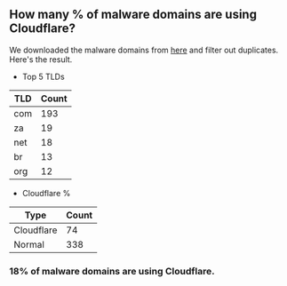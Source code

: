 ## How many % of malware domains are using Cloudflare?


We downloaded the malware domains from [here](https://urlhaus.abuse.ch) and filter out duplicates.
Here's the result.


[//]: # (start replacement)


- Top 5 TLDs

| TLD | Count |
| --- | --- |
| com | 193 |
| za | 19 |
| net | 18 |
| br | 13 |
| org | 12 |


- Cloudflare %

| Type | Count |
| --- | --- |
| Cloudflare | 74 |
| Normal | 338 |


### 18% of malware domains are using Cloudflare.